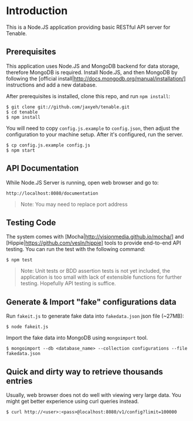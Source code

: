 # Introduction

This is a Node.JS application providing basic RESTful API server for Tenable.

## Prerequisites

This application uses Node.JS and MongoDB backend for data storage, therefore MongoDB is required. Install Node.JS, and then MongoDB by following the [official install|http://docs.mongodb.org/manual/installation/] instructions and add a new database.

After prerequisites is installed, clone this repo, and run `npm install`:

    $ git clone git://github.com/jaxyeh/tenable.git
    $ cd tenable
    $ npm install

You will need to copy `config.js.example` to `config.json`, then adjust the configuration to your machine setup. After it's configured, run the server.
    
    $ cp config.js.example config.js
    $ npm start

## API Documentation

While Node.JS Server is running, open web browser and go to:

    http://localhost:8080/documentation
    
> Note: You may need to replace port address

## Testing Code

The system comes with [Mocha|http://visionmedia.github.io/mocha/] and [Hippie|https://github.com/vesln/hippie] tools to provide end-to-end API testing. You can run the test with the following command: 

    $ npm test

> Note: Unit tests or BDD assertion tests is not yet included, the application is too small with lack of extensible functions for further testing. Hopefully API testing is suffice.
  
## Generate & Import "fake" configurations data

Run `fakeit.js` to generate fake data into `fakedata.json` json file (~27MB):

    $ node fakeit.js

Import the fake data into MongoDB using `mongoimport` tool.

    $ mongoimport --db <database_name> --collection configurations --file fakedata.json

## Quick and dirty way to retrieve thousands entries

Usually, web browser does not do well with viewing very large data. You might get better experience using curl queries instead.

    $ curl http://<user>:<pass>@localhost:8080/v1/config?limit=100000

